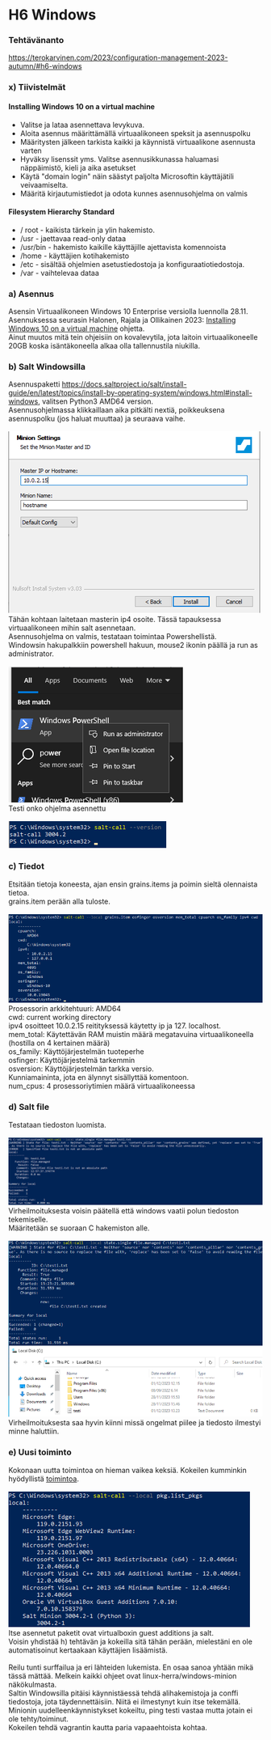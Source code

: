 # H6 Windows
### Tehtävänanto
https://terokarvinen.com/2023/configuration-management-2023-autumn/#h6-windows
### x) Tiivistelmät
#### Installing Windows 10 on a virtual machine
- Valitse ja lataa asennettava levykuva.
- Aloita asennus määrittämällä virtuaalikoneen speksit ja asennuspolku
- Määritysten jälkeen tarkista kaikki ja käynnistä virtuaalikone asennusta varten
- Hyväksy lisenssit yms. Valitse asennusikkunassa haluamasi näppäimistö, kieli ja aika asetukset
- Käytä "domain login" näin säästyt paljolta Microsoftin käyttäjätili veivaamiselta.
- Määritä kirjautumistiedot ja odota kunnes asennusohjelma on valmis
#### Filesystem Hierarchy Standard
- / root - kaikista tärkein ja ylin hakemisto.
- /usr - jaettavaa read-only dataa
- /usr/bin - hakemisto kaikille käyttäjille ajettavista komennoista
- /home - käyttäjien kotihakemisto
- /etc -  sisältää ohjelmien asetustiedostoja ja konfiguraatiotiedostoja.
- /var - vaihtelevaa dataa
### a) Asennus
Asensin Virtuaalikoneen Windows 10 Enterprise versiolla luennolla 28.11. <br>
Asennuksessa seurasin Halonen, Rajala ja Ollikainen 2023: <a href="https://github.com/therealhalonen/PhishSticks/blob/master/notes/ollikainen/windows.md">Installing Windows 10 on a virtual machine</a> ohjetta. <br>
Ainut muutos mitä tein ohjeisiin on kovalevytila, jota laitoin virtuaalikoneelle 20GB koska isäntäkoneella alkaa olla tallennustila niukilla. <br>
### b) Salt Windowsilla
Asennuspaketti https://docs.saltproject.io/salt/install-guide/en/latest/topics/install-by-operating-system/windows.html#install-windows, valitsen Python3 AMD64 version. <br>
Asennusohjelmassa klikkaillaan aika pitkälti nextiä, poikkeuksena asennuspolku (jos haluat muuttaa) ja seuraava vaihe. <br>
<br>
![Description](ip4.png)
<br>
Tähän kohtaan laitetaan masterin ip4 osoite. Tässä tapauksessa virtuaalikoneen mihin salt asennetaan. <br>
Asennusohjelma on valmis, testataan toimintaa Powershellistä. <br>
Windowsin hakupalkkiin powershell hakuun, mouse2 ikonin päällä ja run as administrator. <br>
<br>
![Description](power.png)
<br>
Testi onko ohjelma asennettu <br>
<br>
![Description](versio.png)
<br>
### c) Tiedot
Etsitään tietoja koneesta, ajan ensin grains.items ja poimin sieltä olennaista tietoa.<br>
grains.item perään alla tuloste. <br>
<br>
![Description](grains.png)
<br>
Prosessorin arkkitehtuuri: AMD64 <br>
cwd: current working directory <br>
ipv4 osoitteet 10.0.2.15 reitityksessä käytetty ip ja 127. localhost. <br>
mem_total: Käytettävän RAM muistin määrä megatavuina virtuaalikoneella (hostilla on 4 kertainen määrä) <br>
os_family: Käyttöjärjestelmän tuoteperhe <br>
osfinger: Käyttöjärjestelmä tarkemmin<br>
osversion: Käyttöjärjestelmän tarkka versio.<br>
Kunniamaininta, jota en älynnyt sisällyttää komentoon. <br>
num_cpus: 4 prosessoriytimien määrä virtuaalikoneessa  <br>
### d) Salt file
Testataan tiedoston luomista. <br>
<br>
![Description](file.png)
<br>
Virheilmoituksesta voisin päätellä että windows vaatii polun tiedoston tekemiselle. <br>
Määritetään se suoraan C hakemiston alle. <br>
<br>
![Description](file2.png)
<br>
Virheilmoituksesta saa hyvin kiinni missä ongelmat piilee ja tiedosto ilmestyi minne haluttiin. <br>
### e) Uusi toiminto
Kokonaan uutta toimintoa on hieman vaikea keksiä. Kokeilen kumminkin hyödyllistä <a href="https://docs.saltproject.io/en/latest/topics/windows/windows-package-manager.html#list-installed-packages">toimintoa</a>.<br>
<br>
![Description](pkgs.png)
<br>
Itse asennetut paketit ovat virtualboxin guest additions ja salt. <br>
Voisin yhdistää h) tehtävän ja kokeilla sitä tähän perään, mielestäni en ole automatisoinut kertaakaan käyttäjien lisäämistä. <br>
<br>
Reilu tunti surffailua ja eri lähteiden lukemista. En osaa sanoa yhtään mikä tässä mättää. Melkein kaikki ohjeet ovat linux-herra/windows-minion näkökulmasta. <br>
Saltin Windowsilla pitäisi käynnistäessä tehdä alihakemistoja ja conffi tiedostoja, jota täydennettäisiin. Niitä ei ilmestynyt kuin itse tekemällä. <br>
Minionin uudelleenkäynnistykset kokeiltu, ping testi vastaa mutta jotain ei ole tehty/toiminut. <br>
Kokeilen tehdä vagrantin kautta paria vapaaehtoista kohtaa. <br>
